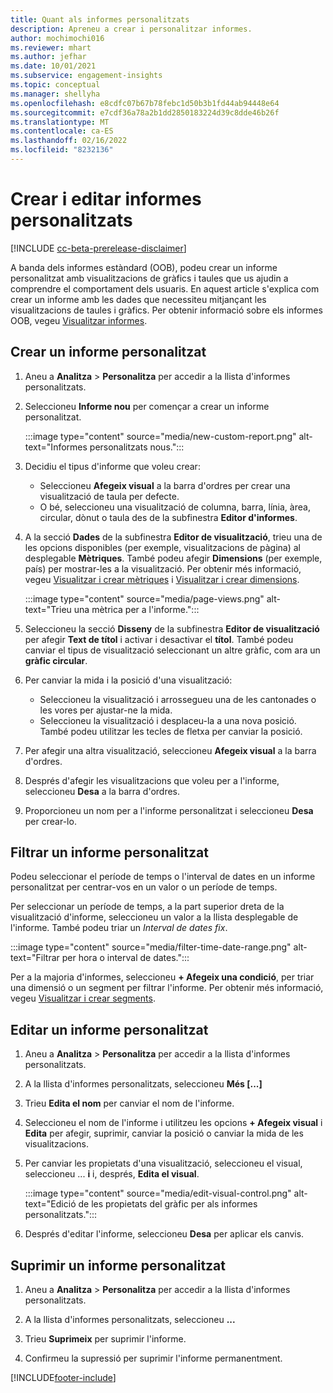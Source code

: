 ```yaml
---
title: Quant als informes personalitzats
description: Apreneu a crear i personalitzar informes.
author: mochimochi016
ms.reviewer: mhart
ms.author: jefhar
ms.date: 10/01/2021
ms.subservice: engagement-insights
ms.topic: conceptual
ms.manager: shellyha
ms.openlocfilehash: e8cdfc07b67b78febc1d50b3b1fd44ab94448e64
ms.sourcegitcommit: e7cdf36a78a2b1dd2850183224d39c8dde46b26f
ms.translationtype: MT
ms.contentlocale: ca-ES
ms.lasthandoff: 02/16/2022
ms.locfileid: "8232136"
---
```

# <a name="create-and-edit-custom-reports"></a>Crear i editar informes personalitzats

[!INCLUDE [cc-beta-prerelease-disclaimer](includes/cc-beta-prerelease-disclaimer.md)]

A banda dels informes estàndard (OOB), podeu crear un informe personalitzat amb visualitzacions de gràfics i taules que us ajudin a comprendre el comportament dels usuaris. En aquest article s'explica com crear un informe amb les dades que necessiteu mitjançant les visualitzacions de taules i gràfics. Per obtenir informació sobre els informes OOB, vegeu [Visualitzar informes](view-reports.md).

## <a name="create-a-custom-report"></a>Crear un informe personalitzat

1. Aneu a **Analitza** > **Personalitza** per accedir a la llista d'informes personalitzats.

1. Seleccioneu **Informe nou** per començar a crear un informe personalitzat.

   :::image type="content" source="media/new-custom-report.png" alt-text="Informes personalitzats nous.":::

1. Decidiu el tipus d'informe que voleu crear:

    - Seleccioneu **Afegeix visual** a la barra d'ordres per crear una visualització de taula per defecte.
    - O bé, seleccioneu una visualització de columna, barra, línia, àrea, circular, dònut o taula des de la subfinestra **Editor d'informes**.

1. A la secció **Dades** de la subfinestra **Editor de visualització**, trieu una de les opcions disponibles (per exemple, visualitzacions de pàgina) al desplegable **Mètriques**. També podeu afegir **Dimensions** (per exemple, país) per mostrar-les a la visualització. Per obtenir més informació, vegeu [Visualitzar i crear mètriques](metrics.md) i [Visualitzar i crear dimensions](dimensions.md).

   :::image type="content" source="media/page-views.png" alt-text="Trieu una mètrica per a l'informe.":::

1. Seleccioneu la secció **Disseny** de la subfinestra **Editor de visualització** per afegir **Text de títol** i activar i desactivar el **títol**.  També podeu canviar el tipus de visualització seleccionant un altre gràfic, com ara un **gràfic circular**.

1. Per canviar la mida i la posició d'una visualització:
   - Seleccioneu la visualització i arrossegueu una de les cantonades o les vores per ajustar-ne la mida.
   - Seleccioneu la visualització i desplaceu-la a una nova posició. També podeu utilitzar les tecles de fletxa per canviar la posició.
1. Per afegir una altra visualització, seleccioneu **Afegeix visual** a la barra d'ordres.
1. Després d'afegir les visualitzacions que voleu per a l'informe, seleccioneu **Desa** a la barra d'ordres.

1. Proporcioneu un nom per a l'informe personalitzat i seleccioneu **Desa** per crear-lo.
 
## <a name="filter-a-custom-report"></a>Filtrar un informe personalitzat

Podeu seleccionar el període de temps o l'interval de dates en un informe personalitzat per centrar-vos en un valor o un període de temps.

Per seleccionar un període de temps, a la part superior dreta de la visualització d'informe, seleccioneu un valor a la llista desplegable de l'informe. També podeu triar un *Interval de dates fix*.

:::image type="content" source="media/filter-time-date-range.png" alt-text="Filtrar per hora o interval de dates.":::

Per a la majoria d'informes, seleccioneu **+ Afegeix una condició**, per triar una dimensió o un segment per filtrar l'informe. Per obtenir més informació, vegeu [Visualitzar i crear segments](segments.md).

## <a name="edit-a-custom-report"></a>Editar un informe personalitzat

1. Aneu a **Analitza** > **Personalitza** per accedir a la llista d'informes personalitzats.

1. A la llista d'informes personalitzats, seleccioneu **Més [...]** 

1. Trieu **Edita el nom** per canviar el nom de l'informe.

1. Seleccioneu el nom de l'informe i utilitzeu les opcions **+ Afegeix visual** i **Edita** per afegir, suprimir, canviar la posició o canviar la mida de les visualitzacions.

1. Per canviar les propietats d'una visualització, seleccioneu el visual, seleccioneu ... **i** i, després, **Edita el visual**.

   :::image type="content" source="media/edit-visual-control.png" alt-text="Edició de les propietats del gràfic per als informes personalitzats.":::

1. Després d'editar l'informe, seleccioneu **Desa** per aplicar els canvis. 

## <a name="delete-a-custom-report"></a>Suprimir un informe personalitzat

1. Aneu a **Analitza** > **Personalitza** per accedir a la llista d'informes personalitzats.

1. A la llista d'informes personalitzats, seleccioneu **...**

1. Trieu **Suprimeix** per suprimir l'informe.

1. Confirmeu la supressió per suprimir l'informe permanentment.


[!INCLUDE[footer-include](../includes/footer-banner.md)]
